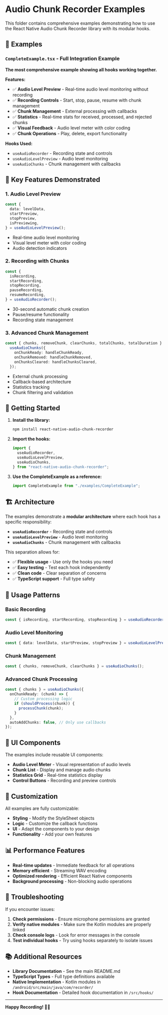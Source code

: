 # Audio Chunk Recorder Examples

This folder contains comprehensive examples demonstrating how to use the React Native Audio Chunk Recorder library with its modular hooks.

## 📁 Examples

### `CompleteExample.tsx` - Full Integration Example

**The most comprehensive example showing all hooks working together.**

**Features:**

- ✅ **Audio Level Preview** - Real-time audio level monitoring without recording
- ✅ **Recording Controls** - Start, stop, pause, resume with chunk management
- ✅ **Chunk Management** - External processing with callbacks
- ✅ **Statistics** - Real-time stats for received, processed, and rejected chunks
- ✅ **Visual Feedback** - Audio level meter with color coding
- ✅ **Chunk Operations** - Play, delete, export functionality

**Hooks Used:**

- `useAudioRecorder` - Recording state and controls
- `useAudioLevelPreview` - Audio level monitoring
- `useAudioChunks` - Chunk management with callbacks

## 🎯 Key Features Demonstrated

### 1. **Audio Level Preview**

```typescript
const {
  data: levelData,
  startPreview,
  stopPreview,
  isPreviewing,
} = useAudioLevelPreview();
```

- Real-time audio level monitoring
- Visual level meter with color coding
- Audio detection indicators

### 2. **Recording with Chunks**

```typescript
const {
  isRecording,
  startRecording,
  stopRecording,
  pauseRecording,
  resumeRecording,
} = useAudioRecorder();
```

- 30-second automatic chunk creation
- Pause/resume functionality
- Recording state management

### 3. **Advanced Chunk Management**

```typescript
const { chunks, removeChunk, clearChunks, totalChunks, totalDuration } =
  useAudioChunks({
    onChunkReady: handleChunkReady,
    onChunkRemoved: handleChunkRemoved,
    onChunksCleared: handleChunksCleared,
  });
```

- External chunk processing
- Callback-based architecture
- Statistics tracking
- Chunk filtering and validation

## 🚀 Getting Started

1. **Install the library:**

   ```bash
   npm install react-native-audio-chunk-recorder
   ```

2. **Import the hooks:**

   ```typescript
   import {
     useAudioRecorder,
     useAudioLevelPreview,
     useAudioChunks,
   } from "react-native-audio-chunk-recorder";
   ```

3. **Use the CompleteExample as a reference:**
   ```typescript
   import CompleteExample from "./examples/CompleteExample";
   ```

## 🏗️ Architecture

The examples demonstrate a **modular architecture** where each hook has a specific responsibility:

- **`useAudioRecorder`** - Recording state and controls
- **`useAudioLevelPreview`** - Audio level monitoring
- **`useAudioChunks`** - Chunk management with callbacks

This separation allows for:

- ✅ **Flexible usage** - Use only the hooks you need
- ✅ **Easy testing** - Test each hook independently
- ✅ **Clean code** - Clear separation of concerns
- ✅ **TypeScript support** - Full type safety

## 📱 Usage Patterns

### Basic Recording

```typescript
const { isRecording, startRecording, stopRecording } = useAudioRecorder();
```

### Audio Level Monitoring

```typescript
const { data: levelData, startPreview, stopPreview } = useAudioLevelPreview();
```

### Chunk Management

```typescript
const { chunks, removeChunk, clearChunks } = useAudioChunks();
```

### Advanced Chunk Processing

```typescript
const { chunks } = useAudioChunks({
  onChunkReady: (chunk) => {
    // Custom processing logic
    if (shouldProcess(chunk)) {
      processChunk(chunk);
    }
  },
  autoAddChunks: false, // Only use callbacks
});
```

## 🎨 UI Components

The examples include reusable UI components:

- **Audio Level Meter** - Visual representation of audio levels
- **Chunk List** - Display and manage audio chunks
- **Statistics Grid** - Real-time statistics display
- **Control Buttons** - Recording and preview controls

## 🔧 Customization

All examples are fully customizable:

- **Styling** - Modify the StyleSheet objects
- **Logic** - Customize the callback functions
- **UI** - Adapt the components to your design
- **Functionality** - Add your own features

## 📊 Performance Features

- **Real-time updates** - Immediate feedback for all operations
- **Memory efficient** - Streaming WAV encoding
- **Optimized rendering** - Efficient React Native components
- **Background processing** - Non-blocking audio operations

## 🐛 Troubleshooting

If you encounter issues:

1. **Check permissions** - Ensure microphone permissions are granted
2. **Verify native modules** - Make sure the Kotlin modules are properly linked
3. **Check console logs** - Look for error messages in the console
4. **Test individual hooks** - Try using hooks separately to isolate issues

## 📚 Additional Resources

- **Library Documentation** - See the main README.md
- **TypeScript Types** - Full type definitions available
- **Native Implementation** - Kotlin modules in `/android/src/main/java/com/recorder/`
- **Hook Documentation** - Detailed hook documentation in `/src/hooks/`

---

**Happy Recording! 🎤🎵**
